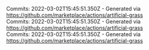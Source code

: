 Commits: 2022-03-02T15:45:51.350Z - Generated via https://github.com/marketplace/actions/artificial-grass
<br>
Commits: 2022-03-02T15:45:51.350Z - Generated via https://github.com/marketplace/actions/artificial-grass
<br>
Commits: 2022-03-02T15:45:51.350Z - Generated via https://github.com/marketplace/actions/artificial-grass
<br>
